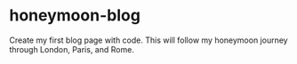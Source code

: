 # honeymoon-blog
Create my first blog page with code. This will follow my honeymoon journey through London, Paris, and Rome.
